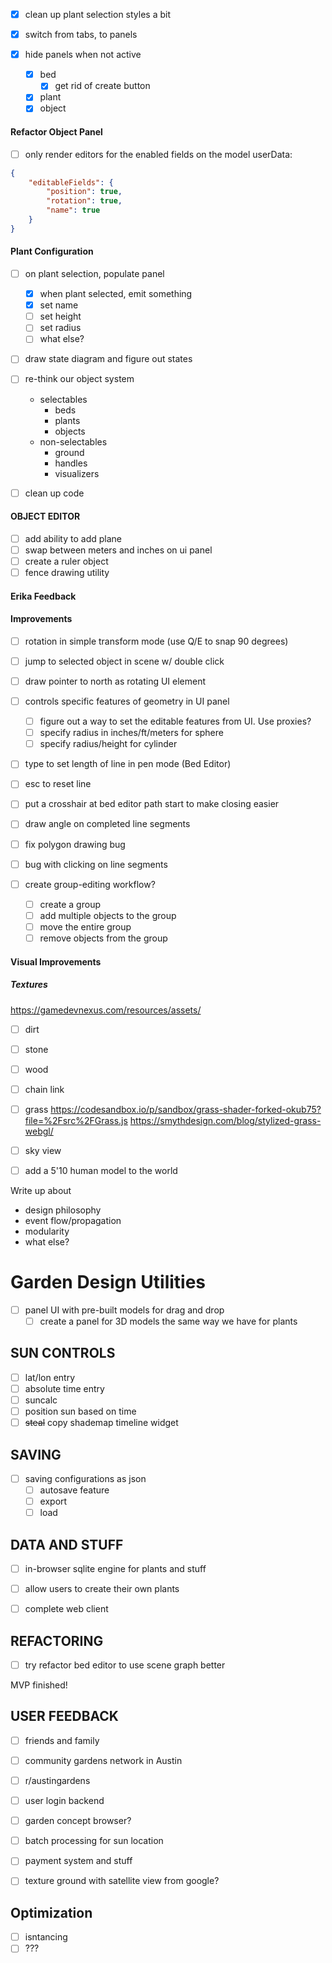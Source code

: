 - [x] clean up plant selection styles a bit

- [x] switch from tabs, to panels
- [x] hide panels when not active
    - [x] bed
        - [x] get rid of create button
    - [x] plant
    - [x] object

#### Refactor Object Panel
- [ ] only render editors for the enabled fields on the model
userData:
```json
{
    "editableFields": {
        "position": true,
        "rotation": true,
        "name": true
    }
}
```

#### Plant Configuration
- [ ] on plant selection, populate panel
    - [x] when plant selected, emit something
    - [x] set name
    - [ ] set height
    - [ ] set radius
    - [ ] what else?

- [ ] draw state diagram and figure out states
- [ ] re-think our object system
    - selectables
        - beds
        - plants
        - objects
    - non-selectables
        - ground
        - handles
        - visualizers

- [ ] clean up code

#### OBJECT EDITOR
- [ ] add ability to add plane
- [ ] swap between meters and inches on ui panel
- [ ] create a ruler object
- [ ] fence drawing utility

#### Erika Feedback


#### Improvements
- [ ] rotation in simple transform mode (use Q/E to snap 90 degrees)
- [ ] jump to selected object in scene w/ double click
- [ ] draw pointer to north as rotating UI element
- [ ] controls specific features of geometry in UI panel
    - [ ] figure out a way to set the editable features from UI. Use proxies?
    - [ ] specify radius in inches/ft/meters for sphere
    - [ ] specify radius/height for cylinder

- [ ] type to set length of line in pen mode (Bed Editor)
- [ ] esc to reset line
- [ ] put a crosshair at bed editor path start to make closing easier
- [ ] draw angle on completed line segments
- [ ] fix polygon drawing bug
- [ ] bug with clicking on line segments

- [ ] create group-editing workflow?
    - [ ] create a group
    - [ ] add multiple objects to the group
    - [ ] move the entire group
    - [ ] remove objects from the group

#### Visual Improvements

##### Textures
https://gamedevnexus.com/resources/assets/
- [ ] dirt
- [ ] stone
- [ ] wood
- [ ] chain link

- [ ] grass
https://codesandbox.io/p/sandbox/grass-shader-forked-okub75?file=%2Fsrc%2FGrass.js
https://smythdesign.com/blog/stylized-grass-webgl/
- [ ] sky view

- [ ] add a 5'10 human model to the world

Write up about 
- design philosophy
- event flow/propagation
- modularity
- what else?

# Garden Design Utilities
- [ ] panel UI with pre-built models for drag and drop
    - [ ] create a panel for 3D models the same way we have for plants

## SUN CONTROLS
- [ ] lat/lon entry
- [ ] absolute time entry
- [ ] suncalc
- [ ] position sun based on time
- [ ] ~~steal~~ copy shademap timeline widget

## SAVING
- [ ] saving configurations as json
    - [ ] autosave feature
    - [ ] export
    - [ ] load
    
## DATA AND STUFF
- [ ] in-browser sqlite engine for plants and stuff
- [ ] allow users to create their own plants

- [ ] complete web client

## REFACTORING
- [ ] try refactor bed editor to use scene graph better

MVP finished!

## USER FEEDBACK
- [ ] friends and family
- [ ] community gardens network in Austin
- [ ] r/austingardens


- [ ] user login backend
- [ ] garden concept browser?
- [ ] batch processing for sun location
- [ ] payment system and stuff
- [ ] texture ground with satellite view from google?

## Optimization
- [ ] isntancing
- [ ] ???